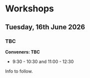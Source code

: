 # Workshops

## Tuesday, 16th June 2026

### TBC
**Conveners: TBC**
- 9:30 - 10:30 and 11:00 - 12:30

Info to follow.
